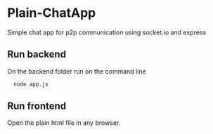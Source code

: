 # Plain-ChatApp
Simple chat app for p2p communication using socket.io and express

## Run backend

On the backend folder run on the command line

```bash
  node app.js
```

## Run frontend

Open the plain html file in any browser.
